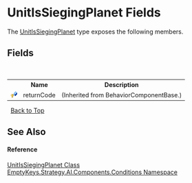 # UnitIsSiegingPlanet Fields
 

The <a href="T_EmptyKeys_Strategy_AI_Components_Conditions_UnitIsSiegingPlanet">UnitIsSiegingPlanet</a> type exposes the following members.


## Fields
&nbsp;<table><tr><th></th><th>Name</th><th>Description</th></tr><tr><td>![Protected field](media/protfield.gif "Protected field")</td><td>returnCode</td><td> (Inherited from BehaviorComponentBase.)</td></tr></table>&nbsp;
<a href="#unitissiegingplanet-fields">Back to Top</a>

## See Also


#### Reference
<a href="T_EmptyKeys_Strategy_AI_Components_Conditions_UnitIsSiegingPlanet">UnitIsSiegingPlanet Class</a><br /><a href="N_EmptyKeys_Strategy_AI_Components_Conditions">EmptyKeys.Strategy.AI.Components.Conditions Namespace</a><br />